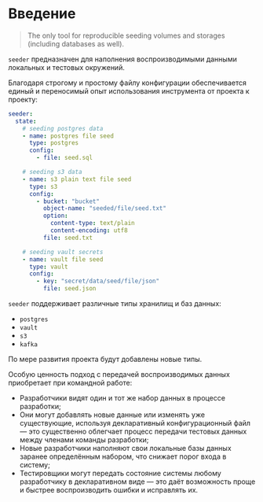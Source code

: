 # Введение

> The only tool for reproducible seeding volumes and storages (including
> databases as well).

`seeder` предназначен для наполнения воспроизводимыми данными локальных и
тестовых окружений.

Благодаря строгому и простому файлу конфигурации обеспечивается единый и
переносимый опыт использования инструмента от проекта к проекту:

<!-- @formatter:off -->
```yaml
seeder:
  state:
    # seeding postgres data
    - name: postgres file seed
      type: postgres
      config:
        - file: seed.sql

    # seeding s3 data
    - name: s3 plain text file seed
      type: s3
      config:
        - bucket: "bucket"
          object-name: "seeded/file/seed.txt"
          option:
            content-type: text/plain
            content-encoding: utf8
          file: seed.txt

    # seeding vault secrets
    - name: vault file seed
      type: vault
      config:
        - key: "secret/data/seed/file/json"
          file: seed.json
```
<!-- @formatter:on -->

`seeder` поддерживает различные типы хранилищ и баз данных:

- `postgres`
- `vault`
- `s3`
- `kafka`

По мере развития проекта будут добавлены новые типы.

Особую ценность подход с передачей воспроизводимых данных приобретает при
командной работе:

- Разработчики видят один и тот же набор данных в процессе разработки;
- Они могут добавлять новые данные или изменять уже существующие, используя
  декларативный конфигурационный файл — это существенно облегчает процесс
  передачи тестовых данных между членами команды разработки;
- Новые разработчики наполняют свои локальные базы данных заранее определённым
  набором, что снижает порог входа в систему;
- Тестировщики могут передать состояние системы любому разработчику в
  декларативном виде — это даёт возможность проще и быстрее воспроизводить
  ошибки и исправлять их.

